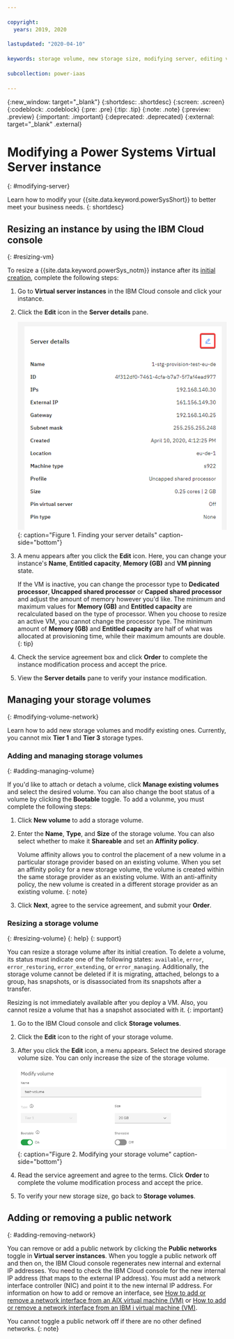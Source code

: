 ```yaml
---

copyright:
  years: 2019, 2020

lastupdated: "2020-04-10"

keywords: storage volume, new storage size, modifying server, editing volume, volume modification, DLPAR, modifying instance, scaling vm, public network, nic, affinity

subcollection: power-iaas

---
```


{:new_window: target="_blank"}
{:shortdesc: .shortdesc}
{:screen: .screen}
{:codeblock: .codeblock}
{:pre: .pre}
{:tip: .tip}
{:note: .note}
{:preview: .preview}
{:important: .important}
{:deprecated: .deprecated}
{:external: target="_blank" .external}

# Modifying a Power Systems Virtual Server instance
{: #modifying-server}

Learn how to modify your {{site.data.keyword.powerSysShort}} to better meet your business needs.
{: shortdesc}

## Resizing an instance by using the IBM Cloud console
{: #resizing-vm}

To resize a {{site.data.keyword.powerSys_notm}} instance after its [initial creation](/docs/power-iaas?topic=power-iaas-creating-power-virtual-server), complete the following steps:

1. Go to **Virtual server instances** in the IBM Cloud console and click your instance.

2. Click the **Edit** icon in the **Server details** pane.

    ![Finding your server details](./images/console-server-details.png "Finding your server details"){: caption="Figure 1. Finding your server details" caption-side="bottom"}

3. A menu appears after you click the **Edit** icon. Here, you can change your instance's **Name**, **Entitled capacity**, **Memory (GB)** and **VM pinning** state.

    If the VM is inactive, you can change the processor type to **Dedicated processor**, **Uncapped shared processor** or **Capped shared processor** and adjust the amount of memory however you'd like. The minimum and maximum values for **Memory (GB)** and **Entitled capacity** are recalculated based on the type of processor. When you choose to resize an active VM, you cannot change the processor type. The minimum amount of **Memory (GB)** and **Entitled capacity** are half of what was allocated at provisioning time, while their maximum amounts are double.
    {: tip}

    <!-- ![Modifying your server details](./images/console-modify-server-details.png "Modifying your server details"){: caption="Figure 2. Modifying your server details" caption-side="bottom"} -->

4. Check the service agreement box and click **Order** to complete the instance modification process and accept the price.

5. View the **Server details** pane to verify your instance modification.

## Managing your storage volumes
{: #modifying-volume-network}

Learn how to add new storage volumes and modify existing ones. Currently, you cannot mix **Tier 1** and **Tier 3** storage types.

### Adding and managing storage volumes
{: #adding-managing-volume}

If you'd like to attach or detach a volume, click **Manage existing volumes** and select the desired volume. You can also change the boot status of a volume by clicking the **Bootable** toggle. To add a volunme, you must complete the following steps:

1. Click **New volume** to add a storage volume.

2. Enter the **Name**, **Type**, and **Size** of the storage volume. You can also select whether to make it **Shareable** and set an **Affinity policy**.

    Volume affinity allows you to control the placement of a new volume in a particular storage provider based on an existing volume. When you set an affinity policy for a new storage volume, the volume is created within the same storage provider as an existing volume. With an anti-affinity policy, the new volume is created in a different storage provider as an existing volume.
    {: note}

3. Click **Next**, agree to the service agreement, and submit your **Order**.

<!-- ![Managing your existing volumes](./images/console-modify-attached-volume.png "Managing your existing volumes"){: caption="Figure 3. Managing your existing volumes" caption-side="bottom"} -->

### Resizing a storage volume
{: #resizing-volume}
{: help}
{: support}

You can resize a storage volume after its initial creation. To delete a volume, its status must indicate one of the following states: `available`, `error`, `error_restoring`, `error_extending`, or `error_managing`. Additionally, the storage volume cannot be deleted if it is migrating, attached, belongs to a group, has snapshots, or is disassociated from its snapshots after a transfer.

Resizing is not immediately available after you deploy a VM. Also, you cannot resize a volume that has a snapshot associated with it.
{: important}

1. Go to the IBM Cloud console and click **Storage volumes**.

2. Click the **Edit** icon to the right of your storage volume.

3. After you click the **Edit** icon, a menu appears. Select tne desired storage volume size. You can only increase the size of the storage volume.

    ![Modifying your storage volume](./images/console-modify-volume.png "Modifying your storage volume"){: caption="Figure 2. Modifying your storage volume" caption-side="bottom"}

4. Read the service agreement and agree to the terms. Click **Order** to complete the volume modification process and accept the price.

5. To verify your new storage size, go back to **Storage volumes**.

## Adding or removing a public network
{: #adding-removing-network}

You can remove or add a public network by clicking the **Public networks** toggle in **Virtual server instances**. When you toggle a public network off and then on, the IBM Cloud console regenerates new internal and external IP addresses. You need to check the IBM Cloud console for the new internal IP address (that maps to the external IP address). You must add a network interface controller (NIC) and point it to the new internal IP address. For information on how to add or remove an interface, see [How to add or remove a network interface from an AIX virtual machine (VM)](/docs/power-iaas?topic=power-iaas-managing-network-interface) or [How to add or remove a network interface from an IBM i virtual machine (VM)](/docs/power-iaas?topic=power-iaas-managing-network-interface-ibmi).

You cannot toggle a public network off if there are no other defined networks.
{: note}

<!-- ![Toggling a public network on or off](./images/console-public-network-toggle.png "Toggling a public network on or off"){: caption="Figure 4. Toggling a public network on or off" caption-side="bottom"} -->
